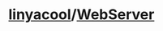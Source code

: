 # [linyacool](https://github.com/linyacool)/**[WebServer](https://github.com/linyacool/WebServer)**

